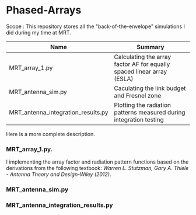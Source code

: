 # Phased-Arrays

Scope : This repository stores all the "back-of-the-envelope" simulations I did during my time at MRT. 

| Name  | Summary |
| ------------- | ------------- |
| MRT_array_1.py | Calculating the array factor AF for equally spaced linear array (ESLA) |
| MRT_antenna_sim.py  | Caculating the link budget and Fresnel zone  |
| MRT_antenna_integration_results.py | Plotting the radiation patterns measured during integration testing |

Here is a more complete description. 

### MRT_array_1.py. 

I implementing the array factor and radiation pattern functions based on the derivations from the following textbook: *Warren L. Stutzman, Gary A. Thiele - Antenna Theory and Design-Wiley (2012)*.


### MRT_antenna_sim.py



### MRT_antenna_integration_results.py
